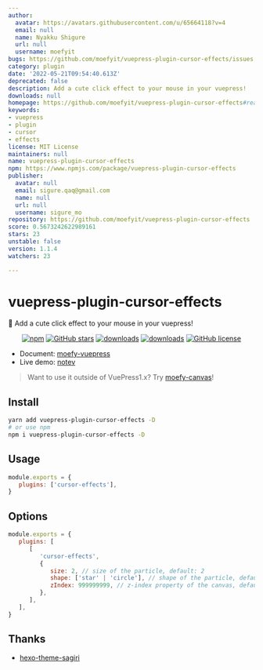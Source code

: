 ```yaml
---
author:
  avatar: https://avatars.githubusercontent.com/u/65664118?v=4
  email: null
  name: Nyakku Shigure
  url: null
  username: moefyit
bugs: https://github.com/moefyit/vuepress-plugin-cursor-effects/issues
category: plugin
date: '2022-05-21T09:54:40.613Z'
deprecated: false
description: Add a cute click effect to your mouse in your vuepress!
downloads: null
homepage: https://github.com/moefyit/vuepress-plugin-cursor-effects#readme
keywords:
- vuepress
- plugin
- cursor
- effects
license: MIT License
maintainers: null
name: vuepress-plugin-cursor-effects
npm: https://www.npmjs.com/package/vuepress-plugin-cursor-effects
publisher:
  avatar: null
  email: sigure.qaq@gmail.com
  name: null
  url: null
  username: sigure_mo
repository: https://github.com/moefyit/vuepress-plugin-cursor-effects
score: 0.5673242622989161
stars: 23
unstable: false
version: 1.1.4
watchers: 23

---
```


# vuepress-plugin-cursor-effects <GitHubLink repo="moefyit/vuepress-plugin-cursor-effects"/>

:tada: Add a cute click effect to your mouse in your vuepress!

<p align="center">
   <a href="https://www.npmjs.com/package/vuepress-plugin-cursor-effects" target="_blank"><img alt="npm" src="https://img.shields.io/npm/v/vuepress-plugin-cursor-effects.svg?style=flat-square"></a>
   <a href="https://github.com/moefyit/vuepress-plugin-cursor-effects/stargazers" target="_blank"><img alt="GitHub stars" src="https://img.shields.io/github/stars/moefyit/vuepress-plugin-cursor-effects?style=flat-square"></a>
   <a href="https://www.npmjs.com/package/vuepress-plugin-cursor-effects" target="_blank"><img alt="downloads" src="https://img.shields.io/npm/dt/vuepress-plugin-cursor-effects.svg?style=flat-square"></a>
   <a href="https://www.npmjs.com/package/vuepress-plugin-cursor-effects" target="_blank"><img alt="downloads" src="https://img.shields.io/npm/dm/vuepress-plugin-cursor-effects.svg?style=flat-square"></a>
   <a href="https://github.com/moefyit/vuepress-plugin-cursor-effects/blob/main/LICENSE" target="_blank"><img alt="GitHub license" src="https://img.shields.io/github/license/moefyit/vuepress-plugin-cursor-effects?style=flat-square"></a>
</p>

- Document: [moefy-vuepress](https://moefyit.github.io/moefy-vuepress/)
- Live demo: [notev](https://nyakku.moe/)

> Want to use it outside of VuePress1.x? Try [moefy-canvas](https://github.com/moefyit/moefy-canvas)!

## Install

```bash
yarn add vuepress-plugin-cursor-effects -D
# or use npm
npm i vuepress-plugin-cursor-effects -D
```

## Usage

```javascript
module.exports = {
   plugins: ['cursor-effects'],
}
```

## Options

```js
module.exports = {
   plugins: [
      [
         'cursor-effects',
         {
            size: 2, // size of the particle, default: 2
            shape: ['star' | 'circle'], // shape of the particle, default: 'star'
            zIndex: 999999999, // z-index property of the canvas, default: 999999999
         },
      ],
   ],
}
```

## Thanks

- [hexo-theme-sagiri](https://github.com/DIYgod/diygod.me/blob/master/themes/sagiri/src/cursor-effects.js)
